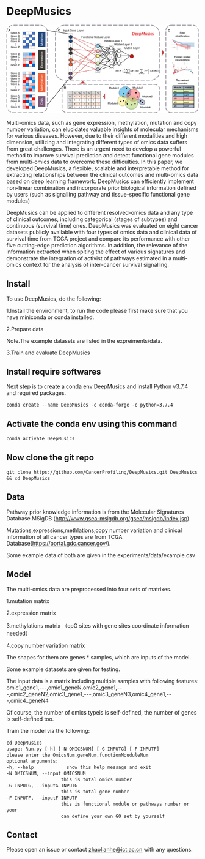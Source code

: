 # DeepMusics 

  ![image](https://github.com/CancerProfiling/DeepMusics/blob/main/Figures/deepMusics.jpg)
  
  
Multi-omics data, such as gene expression, methylation, mutation and copy number variation, can elucidates valuable insights of molecular mechanisms for various diseases. However, due to their different modalities and high dimension, utilizing and integrating different types of omics data suffers from great challenges. There is an urgent need to develop a powerful method to improve survival prediction and detect functional gene modules from multi-omics data to overcome these difficulties. In this paper, we developed DeepMusics, a flexible, scalable and interpretable method for extracting relationships between the clinical outcomes and multi-omics data based on deep learning framework. DeepMusics can efficiently implement non-linear combination and incorporate prior biological information defined by users (such as signalling pathway and tissue-specific functional gene modules) 

DeepMusics can be applied to different resolved-omics data and any type of clinical outcomes, including categorical (stages of subtypes) and continuous (survival time) ones. DeepMusics was evaluated on eight cancer datasets publicly available with four types of omics data and clinical data of survival time from TCGA project and compare its performance with other five cutting-edge prediction algorithms. In addition, the relevance of the information extracted when spiting the effect of various signatures and demonstrate the integration of activist of pathways estimated in a multi-omics context for the analysis of inter-cancer survival signalling.

## Install
To use DeepMusics, do the following:

1.Install the environment, to run the code please first make sure that you have miniconda or conda installed.

2.Prepare data

Note.The example datasets are listed in the expreiments/data.

3.Train and evaluate DeepMusics

## Install require softwares

Next step is to create a conda env DeepMusics and install Python v3.7.4 and required packages.

    conda create --name DeepMusics -c conda-forge -c python=3.7.4
    
## Activate the conda env using this command
    
    conda activate DeepMusics

## Now clone the git repo

    git clone https://github.com/CancerProfiling/DeepMusics.git DeepMusics && cd DeepMusics

## Data

Pathway prior knowledge information is from the Molecular Signatures Database MSigDB (http://www.gsea-msigdb.org/gsea/msigdb/index.jsp).


Mutations,expressions,methlations,copy number variation and clinical information of all cancer types are from TCGA Database(https://portal.gdc.cancer.gov/).

Some example data of both are given in the experiments/data/example.csv

## Model
 
The multi-omics data are preprocessed into four sets of matrixes.

1.mutation matrix 

2.expression matrix

3.methylations matrix （cpG sites with gene sites coordinate information needed）

4.copy number variation matrix

The shapes for them are genes * samples, which are inputs of the model.

Some example datasets are given for testing.

The input data is a matrix including multiple samples with following features:
omic1_gene1,---,omic1_geneN,omic2_gene1,---,omic2_geneN2,omic3_gene1,---,omic3_geneN3,omic4_gene1,---,omic4_geneN4

Of course, the number of omics typeis is self-defined, the number of genes is self-defined too.

Train the model via the following:

    cd DeepMusics
    usage: Run.py [-h] [-N OMICSNUM] [-G INPUTG] [-F INPUTF]
    please enter the OmicsNum,geneNum,functionMouduleNum
    optional arguments:
    -h, --help            show this help message and exit
    -N OMICSNUM, --input OMICSNUM
                        this is total omics number
    -G INPUTG, --inputG INPUTG
                        this is total gene number
    -F INPUTF, --inputF INPUTF
                        this is functional module or pathways number or your
                        can define your own GO set by yourself

## Contact

Please open an issue or contact zhaolianhe@ict.ac.cn with any questions.
